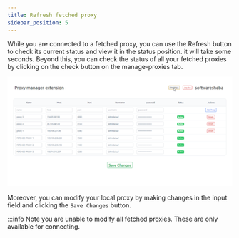 ```yaml
---
title: Refresh fetched proxy
sidebar_position: 5
---
```


While you are connected to a fetched proxy, you can use the Refresh button to check its current status and view it in the status position. it will take some seconds. Beyond this, you can check the status of all your fetched proxies by clicking on the check button on the manage-proxies tab.

![check-fetched-proxies](../../assets/check-proxies.png)

Moreover, you can modify your local proxy by making changes in the input field and clicking the `Save Changes` button.

:::info Note
you are unable to modify all fetched proxies. These are only available for connecting.
